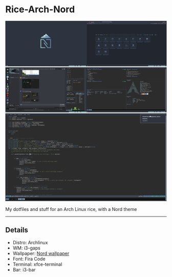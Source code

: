 # Rice-Arch-Nord

![Screenshot](screenshots/home.png)
![Screenshot](screenshots/1.png)
![Screenshot](screenshots/2.png)

My dotfiles and stuff for an Arch Linux rice, with a Nord theme

---

## Details

* Distro: Archlinux
* WM: i3-gaps
* Wallpaper: [Nord wallpaper](https://vsthemes.org/uploads/posts/2020-04/1586853730_nord-peeks.png)
* Font: Fira Code
* Terminal: xfce-terminal
* Bar: i3-bar

